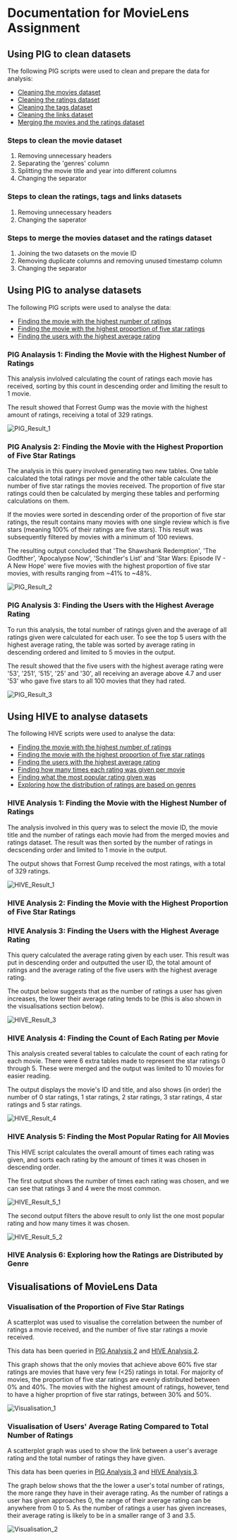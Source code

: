 # Documentation for MovieLens Assignment

## Using PIG to clean datasets

The following PIG scripts were used to clean and prepare the data for analysis:
- [Cleaning the movies dataset](https://github.com/laramurphyyx/CA4022-Pig-MovieLens/blob/main/PIG%20Cleaning/cleaning_movies_dataset.pig)
- [Cleaning the ratings dataset](https://github.com/laramurphyyx/CA4022-Pig-MovieLens/blob/main/PIG%20Cleaning/cleaning_ratings_dataset.pig)
- [Cleaning the tags dataset](https://github.com/laramurphyyx/CA4022-Pig-MovieLens/blob/main/PIG%20Cleaning/cleaning_tags_dataset.pig)
- [Cleaning the links dataset](https://github.com/laramurphyyx/CA4022-Pig-MovieLens/blob/main/PIG%20Cleaning/cleaning_links_dataset.pig)
- [Merging the movies and the ratings dataset](https://github.com/laramurphyyx/CA4022-Pig-MovieLens/blob/main/PIG%20Cleaning/merging_movies_ratings.pig)

### Steps to clean the movie dataset
1. Removing unnecessary headers
2. Separating the 'genres' column
3. Splitting the movie title and year into different columns
4. Changing the separator

### Steps to clean the ratings, tags and links datasets
1. Removing unnecessary headers
2. Changing the saperator

### Steps to merge the movies dataset and the ratings dataset
1. Joining the two datasets on the movie ID
2. Removing duplicate columns and removing unused timestamp column
3. Changing the separator

## Using PIG to analyse datasets

The following PIG scripts were used to analyse the data:
- [Finding the movie with the highest number of ratings](https://github.com/laramurphyyx/CA4022-Pig-MovieLens/blob/main/PIG%20Analysis/movie_with_highest_number_ratings.pig)
- [Finding the movie with the highest proportion of five star ratings](https://github.com/laramurphyyx/CA4022-Pig-MovieLens/blob/main/PIG%20Analysis/movies_with_highest_proportion_five_stars.pig)
- [Finding the users with the highest average rating](https://github.com/laramurphyyx/CA4022-Pig-MovieLens/blob/main/PIG%20Analysis/user_with_highest_average_rating.pig)

### PIG Analaysis 1: Finding the Movie with the Highest Number of Ratings
This analysis invlolved calculating the count of ratings each movie has received, sorting by this count in descending order and limiting the result to 1 movie. 

The result showed that Forrest Gump was the movie with the highest amount of ratings, receiving a total of 329 ratings.

![PIG_Result_1](https://github.com/laramurphyyx/CA4022-Pig-MovieLens/blob/main/Output%20Screenshots/PIG/movie_with_highest_number_ratings.png?raw=true "PIG Analysis 1")

### PIG Analysis 2: Finding the Movie with the Highest Proportion of Five Star Ratings
The analysis in this query involved generating two new tables. One table calculated the total ratings per movie and the other table calculate the number of five star ratings the movies received. The proportion of five star ratings could then be calculated by merging these tables and performing calculations on them. 

If the movies were sorted in descending order of the proportion of five star ratings, the result contains many movies with one single review which is five stars (meaning 100% of their ratings are five stars). This result was subsequently filtered by movies with a minimum of 100 reviews.

The resulting output concluded that 'The Shawshank Redemption', 'The Godfther', 'Apocalypse Now', 'Schindler's List' and 'Star Wars: Episode IV - A New Hope' were five movies with the highest proportion of five star movies, with results ranging from ~41% to ~48%.

![PIG_Result_2](https://github.com/laramurphyyx/CA4022-Pig-MovieLens/blob/main/Output%20Screenshots/PIG/movies_with_highest_proportion_five_stars.png?raw=true "PIG Analysis 2")

### PIG Analysis 3: Finding the Users with the Highest Average Rating
To run this analysis, the total number of ratings given and the average of all ratings given were calculated for each user. To see the top 5 users with the highest average rating, the table was sorted by average rating in descending ordered and limited to 5 movies in the output.

The result showed that the five users with the highest average rating were '53', '251', '515', '25' and '30', all receiving an average above 4.7 and user '53' who gave five stars to all 100 movies that they had rated.

![PIG_Result_3](https://github.com/laramurphyyx/CA4022-Pig-MovieLens/blob/main/Output%20Screenshots/PIG/user_with_highest_average_rating.png?raw=true "PIG Analysis 3")


## Using HIVE to analyse datasets

The following HIVE scripts were used to analyse the data:
- [Finding the movie with the highest number of ratings](https://github.com/laramurphyyx/CA4022-Pig-MovieLens/blob/main/HIVE%20Analysis/movie_with_highest_number_ratings.sql)
- [Finding the movie with the highest proportion of five star ratings](https://github.com/laramurphyyx/CA4022-Pig-MovieLens/blob/main/HIVE%20Analysis/movies_with_highest_proportion_five_stars.sql)
- [Finding the users with the highest average rating](https://github.com/laramurphyyx/CA4022-Pig-MovieLens/blob/main/HIVE%20Analysis/user_with_highest_average_rating.sql)
- [Finding how many times each rating was given per movie](https://github.com/laramurphyyx/CA4022-Pig-MovieLens/blob/main/HIVE%20Analysis/number_each_rating_per_movie.sql)
- [Finding what the most popular rating given was](https://github.com/laramurphyyx/CA4022-Pig-MovieLens/blob/main/HIVE%20Analysis/total_number_of_each_rating.sql)
- [Exploring how the distribution of ratings are based on genres](https://github.com/laramurphyyx/CA4022-Pig-MovieLens/blob/main/HIVE%20Analysis/genre_distribution.sql)

### HIVE Analysis 1: Finding the Movie with the Highest Number of Ratings
The analysis involved in this query was to select the movie ID, the movie title and the number of ratings each movie had from the merged movies and ratings dataset. The result was then sorted by the number of ratings in decscending order and limited to 1 movie in the output.

The output shows that Forrest Gump received the most ratings, with a total of 329 ratings.

![HIVE_Result_1](https://github.com/laramurphyyx/CA4022-Pig-MovieLens/blob/main/Output%20Screenshots/HIVE/movie_with_highest_number_ratings.png?raw=true "HIVE Analysis 1")

### HIVE Analysis 2: Finding the Movie with the Highest Proportion of Five Star Ratings


### HIVE Analysis 3: Finding the Users with the Highest Average Rating
This query calculated the average rating given by each user. This result was put in descending order and outputted the user ID, the total amount of ratings and the average rating of the five users with the highest average rating.

The output below suggests that as the number of ratings a user has given increases, the lower their average rating tends to be (this is also shown in the visualisations section below). 

![HIVE_Result_3](https://github.com/laramurphyyx/CA4022-Pig-MovieLens/blob/main/Output%20Screenshots/HIVE/user_with_highest_average_rating.png?raw=true "HIVE Analysis 3")

### HIVE Analysis 4: Finding the Count of Each Rating per Movie
This analysis created several tables to calculate the count of each rating for each movie. There were 6 extra tables made to represent the star ratings 0 through 5. These were merged and the output was limited to 10 movies for easier reading.

The output displays the movie's ID and title, and also shows (in order) the number of 0 star ratings, 1 star ratings, 2 star ratings, 3 star ratings, 4 star ratings and 5 star ratings. 

![HIVE_Result_4](https://github.com/laramurphyyx/CA4022-Pig-MovieLens/blob/main/Output%20Screenshots/HIVE/number_each_rating_per_movie.png?raw=true "HIVE Analysis 4")

### HIVE Analysis 5: Finding the Most Popular Rating for All Movies
This HIVE script calculates the overall amount of times each rating was given, and sorts each rating by the amount of times it was chosen in descending order.

The first output shows the number of times each rating was chosen, and we can see that ratings 3 and 4 were the most common. 

![HIVE_Result_5_1](https://github.com/laramurphyyx/CA4022-Pig-MovieLens/blob/main/Output%20Screenshots/HIVE/total_number_of_each_rating.png?raw=true "HIVE Analysis 5 (all ratings)")

The second output filters the above result to only list the one most popular rating and how many times it was chosen.

![HIVE_Result_5_2](https://github.com/laramurphyyx/CA4022-Pig-MovieLens/blob/main/Output%20Screenshots/HIVE/most_popular_rating.png?raw=true "HIVE Analysis 5 (most chosen rating)")

### HIVE Analysis 6: Exploring how the Ratings are Distributed by Genre

## Visualisations of MovieLens Data

### Visualisation of the Proportion of Five Star Ratings

A scatterplot was used to visualise the correlation between the number of ratings a movie received, and the number of five star ratings a movie received.

This data has been queried in [PIG Analysis 2](https://github.com/laramurphyyx/CA4022-Pig-MovieLens/blob/main/PIG%20Analysis/movies_with_highest_proportion_five_stars.pig) and [HIVE Analysis 2](https://github.com/laramurphyyx/CA4022-Pig-MovieLens/blob/main/HIVE%20Analysis/movies_with_highest_proportion_five_stars.sql).

This graph shows that the only movies that achieve above 60% five star ratings are movies that have very few (<25) ratings in total. For majority of movies, the proportion of five star ratings are evenly distributed between 0% and 40%. The movies with the highest amount of ratings, however, tend to have a higher proprtion of five star ratings, between 30% and 50%.

![Visualisation_1](https://github.com/laramurphyyx/CA4022-Pig-MovieLens/blob/main/Visualisation/proportion_five_stars.png?raw=true "Proportion of Five Star Ratings")

### Visualisation of Users' Average Rating Compared to Total Number of Ratings

A scatterplot graph was used to show the link between a user's average rating and the total number of ratings they have given. 

This data has been queries in [PIG Analysis 3](https://github.com/laramurphyyx/CA4022-Pig-MovieLens/blob/main/PIG%20Analysis/user_with_highest_average_rating.pig) and [HIVE Analysis 3](https://github.com/laramurphyyx/CA4022-Pig-MovieLens/blob/main/HIVE%20Analysis/user_with_highest_average_rating.sql).

The graph below shows that the the lower a user's total number of ratings, the more range they have in their average rating. As the number of ratings a user has given approaches 0, the range of their average rating can be anywhere from 0 to 5. As the number of ratings a user has given increases, their average rating is likely to be in a smaller range of 3 and 3.5.

![Visualisation_2](https://github.com/laramurphyyx/CA4022-Pig-MovieLens/blob/main/Visualisation/users_average_ratings.png?raw=true "Users Average Ratings and Total Ratings")